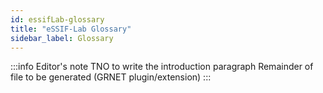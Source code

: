 ```yaml
---
id: essifLab-glossary
title: "eSSIF-Lab Glossary"
sidebar_label: Glossary
---
```


:::info Editor's note
TNO to write the introduction paragraph
Remainder of file to be generated (GRNET plugin/extension)
:::
